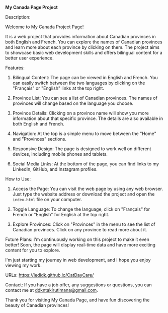 **My Canada Page Project**

Description:

Welcome to My Canada Project Page! 

It is a web project that provides information about Canadian provinces in both English and French. You can explore the names of Canadian provinces and learn more about each province by clicking on them. The project aims to showcase basic web development skills and offers bilingual content for a better user experience.

Features:
1. Bilingual Content: The page can be viewed in English and French. You can easily switch between the two languages by clicking on the "Français" or "English" links at the top right.

2. Province List: You can see a list of Canadian provinces. The names of provinces will change based on the language you choose.

3. Province Details: Clicking on a province name will show you more information about that specific province. The details are also available in both English and French.

4. Navigation: At the top is a simple menu to move between the "Home" and "Provinces" sections.

5. Responsive Design: The page is designed to work well on different devices, including mobile phones and tablets.

6. Social Media Links: At the bottom of the page, you can find links to my LinkedIn, GitHub, and Instagram profiles.

How to Use:
1. Access the Page: You can visit the web page by using any web browser. Just type the website address or download the project and open the `index.html` file on your computer.

2. Toggle Language: To change the language, click on "Français" for French or "English" for English at the top right.

3. Explore Provinces: Click on "Provinces" in the menu to see the list of Canadian provinces. Click on any province to read more about it.

Future Plans:
I'm continuously working on this project to make it even better! Soon, the page will display real-time data and have more exciting content for you to explore.

I'm just starting my journey in web development, and I hope you enjoy viewing my work.

URLs: https://ledidk.github.io/CatDayCare/

Contact:
If you have a job offer, any suggestions or questions, you can contact me at ddkntakirutimana@gmail.com.

Thank you for visiting My Canada Page, and have fun discovering the beauty of Canadian provinces!
